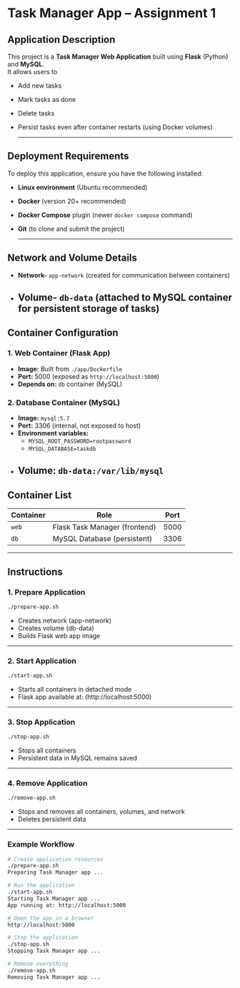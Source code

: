 #  Task Manager App – Assignment 1
##  Application Description
This project is a **Task Manager Web Application** built using **Flask** (Python) and **MySQL**.  
It allows users to  
- Add new tasks  
- Mark tasks as done  
- Delete tasks  
- Persist tasks even after container restarts (using Docker volumes)
  
  ---


##  Deployment Requirements
To deploy this application, ensure you have the following installed:  
- **Linux environment** (Ubuntu recommended)  
- **Docker** (version 20+ recommended)  
- **Docker Compose** plugin (newer `docker compose` command)  
- **Git** (to clone and submit the project)

  ---

##  Network and Volume Details
- **Network-** `app-network` (created for communication between containers)  
- **Volume-** `db-data` (attached to MySQL container for persistent storage of tasks)
  --- 

##  Container Configuration
### 1. **Web Container (Flask App)**
- **Image:** Built from `./app/Dockerfile`  
- **Port:** 5000 (exposed as `http://localhost:5000`)  
- **Depends on:** `db` container (MySQL)  

### 2. **Database Container (MySQL)**
- **Image:** `mysql:5.7`  
- **Port:** 3306 (internal, not exposed to host)  
- **Environment variables:**  
  - `MYSQL_ROOT_PASSWORD=rootpassword`  
  - `MYSQL_DATABASE=taskdb`  
- **Volume:** `db-data:/var/lib/mysql`
  ---

##  Container List
| Container | Role             | Port |
|-----------|------------------|------|
| `web`     | Flask Task Manager (frontend) | 5000 |
| `db`      | MySQL Database (persistent)   | 3306 |

---


##  Instructions

###  1. Prepare Application
```bash
./prepare-app.sh
```
- Creates network (app-network)
- Creates volume (db-data)
- Builds Flask web app image
---

### 2. Start Application
```bash
./start-app.sh
```
- Starts all containers in detached mode
- Flask app available at:  (http://localhost:5000)
---

### 3. Stop Application
```bash
./stop-app.sh
```
- Stops all containers
- Persistent data in MySQL remains saved
---

### 4. Remove Application
```bash
./remove-app.sh
```
- Stops and removes all containers, volumes, and network
- Deletes persistent data

---

### Example Workflow
```bash
# Create application resources
./prepare-app.sh
Preparing Task Manager app ...

# Run the application
./start-app.sh
Starting Task Manager app ...
App running at: http://localhost:5000

# Open the app in a browser
http://localhost:5000

# Stop the application
./stop-app.sh
Stopping Task Manager app ...

# Remove everything
./remove-app.sh
Removing Task Manager app ...
```










